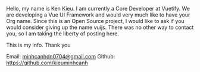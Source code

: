 Hello, my name is Ken Kieu. I am currently a Core Developer at Vuetify. We are developing a Vue UI Framework and would very much like to have your Org name. Since this is an Open Source project, I would like to ask if you would consider giving up the name vuijs. There was no other way to contact you, so I am taking the liberty of posting here.

This is my info. Thank you

Email: minhcanhdn0704@gmail.com
Github: https://github.com/kieuminhcanh
